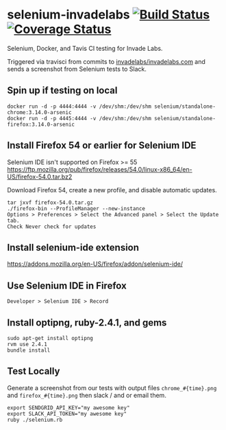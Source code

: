 selenium-invadelabs [![Build Status](https://travis-ci.org/invadelabs/selenium-invadelabs.svg?branch=master)](https://travis-ci.org/invadelabs/selenium-invadelabs) [![Coverage Status](https://coveralls.io/repos/github/invadelabs/selenium-invadelabs/badge.svg)](https://coveralls.io/github/invadelabs/selenium-invadelabs)
===================
Selenium, Docker, and Tavis CI testing for Invade Labs.

Triggered via travisci from commits to [invadelabs/invadelabs.com](https://github.com/invadelabs/invadelabs.com) and sends a screenshot from Selenium tests to Slack.

## Spin up if testing on local
```
docker run -d -p 4444:4444 -v /dev/shm:/dev/shm selenium/standalone-chrome:3.14.0-arsenic
docker run -d -p 4445:4444 -v /dev/shm:/dev/shm selenium/standalone-firefox:3.14.0-arsenic
```

## Install Firefox 54 or earlier for Selenium IDE
Selenium IDE isn't supported on Firefox >= 55
https://ftp.mozilla.org/pub/firefox/releases/54.0/linux-x86_64/en-US/firefox-54.0.tar.bz2

Download Firefox 54, create a new profile, and disable automatic updates.
```
tar jxvf firefox-54.0.tar.gz
./firefox-bin --ProfileManager --new-instance
Options > Preferences > Select the Advanced panel > Select the Update tab.
Check Never check for updates
```

## Install selenium-ide extension
https://addons.mozilla.org/en-US/firefox/addon/selenium-ide/

## Use Selenium IDE in Firefox
`Developer > Selenium IDE > Record`

## Install optipng, ruby-2.4.1, and gems
```
sudo apt-get install optipng
rvm use 2.4.1
bundle install
```

## Test Locally
Generate a screenshot from our tests with output files `chrome_#{time}.png` and `firefox_#{time}.png` then slack / and or email them.
```
export SENDGRID_API_KEY="my awesome key"
export SLACK_API_TOKEN="my awesome key"
ruby ./selenium.rb
```
